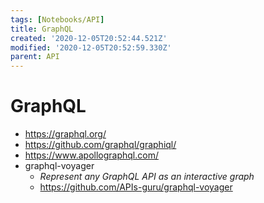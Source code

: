 ```yaml
---
tags: [Notebooks/API]
title: GraphQL
created: '2020-12-05T20:52:44.521Z'
modified: '2020-12-05T20:52:59.330Z'
parent: API
---
```


# GraphQL
- <https://graphql.org/>
- <https://github.com/graphql/graphiql/>
- <https://www.apollographql.com/>
- graphql-voyager
    - *Represent any GraphQL API as an interactive graph*
    - <https://github.com/APIs-guru/graphql-voyager>

